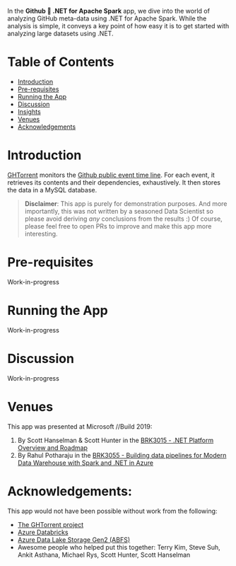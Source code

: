 In the **Github 💖 .NET for Apache Spark** app, we dive into the world of
analyzing GitHub meta-data using .NET for Apache Spark. While the analysis
is simple, it conveys a key point of how easy it is to get started with
analyzing large datasets using .NET.

# Table of Contents

- [Introduction](#introduction)
- [Pre-requisites](#pre-requisites)
- [Running the App](#running-the-app)
- [Discussion](#discussion)
- [Insights](#insights)
- [Venues](#venues)
- [Acknowledgements](#acknowledgements)

# Introduction

[GHTorrent](http://ghtorrent.org/) monitors the [Github public event time line](https://api.github.com/events). 
For each event, it retrieves its contents and their dependencies, exhaustively. It 
then stores the data in a MySQL database. 

> **Disclaimer**: This app is purely for demonstration purposes. And more 
importantly, this was not written by a seasoned Data Scientist so please 
avoid deriving *any* conclusions from the results :) Of course, please feel 
free to open PRs to improve and make this app more interesting.

# Pre-requisites

Work-in-progress

# Running the App

Work-in-progress

# Discussion

Work-in-progress

# Venues

This app was presented at Microsoft //Build 2019:

  1. By Scott Hanselman & Scott Hunter in the [BRK3015 - .NET Platform Overview and Roadmap](https://mybuild.techcommunity.microsoft.com/sessions/77031?source=sessions)
  2. By Rahul Potharaju in the [BRK3055 - Building data pipelines for Modern Data Warehouse with Spark and .NET in Azure](https://mybuild.techcommunity.microsoft.com/sessions/76996?source=sessions)

# Acknowledgements:

This app would not have been possible without work from the following:

  - [The GHTorrent project](http://ghtorrent.org)
  - [Azure Databricks](https://azure.microsoft.com/en-us/services/databricks/) 
  - [Azure Data Lake Storage Gen2 (ABFS)](https://azure.microsoft.com/en-us/services/storage/data-lake-storage/) 
  - Awesome people who helped put this together: Terry Kim, Steve Suh, Ankit Asthana, Michael Rys, Scott Hunter, Scott Hanselman
